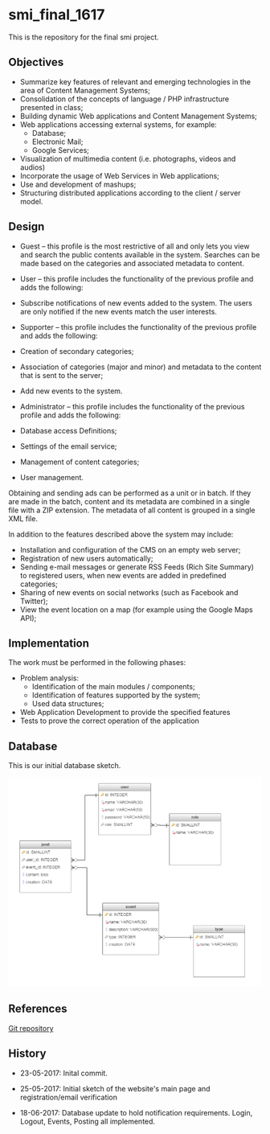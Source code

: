 # smi_final_1617
This is the repository for the final smi project.
## Objectives
 * Summarize key features of relevant and emerging technologies in the area of Content Management Systems;
 * Consolidation of the concepts of language / PHP infrastructure presented in class;
 * Building dynamic Web applications and Content Management Systems;
 * Web applications accessing external systems, for example:
    * Database;
    * Electronic Mail;
    * Google Services;
 * Visualization of multimedia content (i.e. photographs, videos and audios)
 * Incorporate the usage of Web Services in Web applications;
 * Use and development of mashups;
 * Structuring distributed applications according to the client / server model.

## Design
 * Guest – this profile is the most restrictive of all and only lets you view and search the public contents available in the system. Searches can be made based on the categories and associated metadata to content.

 * User – this profile includes the functionality of the previous profile and adds the following:
  * Subscribe notifications of new events added to the system. The users are only notified if the new events match the user interests.

 * Supporter – this profile includes the functionality of the previous profile and adds the following:
  * Creation of secondary categories;
  * Association of categories (major and minor) and metadata to the content that is sent to the server;
  * Add new events to the system.

 * Administrator – this profile includes the functionality of the previous profile and adds the following:
  * Database access Definitions;
  * Settings of the email service;
  * Management of content categories;
  * User management.

Obtaining and sending ads can be performed as a unit or in batch. If they are made in the batch, content and its metadata are combined in a single file with a ZIP extension. The metadata of all content is grouped in a single XML file.

In addition to the features described above the system may include:
 * Installation and configuration of the CMS on an empty web server;
 * Registration of new users automatically;
 * Sending e-mail messages or generate RSS Feeds (Rich Site Summary) to registered users, when new events are added in predefined categories;
 * Sharing of new events on social networks (such as Facebook and Twitter);
 * View the event location on a map (for example using the Google Maps API);

## Implementation
The work must be performed in the following phases:
 * Problem analysis:
    * Identification of the main modules / components;
    * Identification of features supported by the system;
    * Used data structures;
 * Web Application Development to provide the specified features
 * Tests to prove the correct operation of the application

## Database

This is our initial database sketch.

![Database](misc/database_sketch.PNG "Initial database sketch")

## References

[Git repository](https://github.com/tomazinhal/smi_final_1617)

## History

* 23-05-2017: Inital commit.

* 25-05-2017: Initial sketch of the website's main page and registration/email verification

* 18-06-2017: Database update to hold notification requirements. Login, Logout, Events, Posting all implemented. 